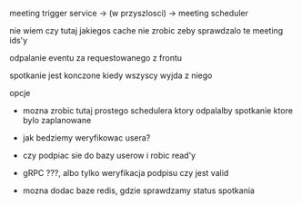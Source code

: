 meeting trigger service -> (w przyszlosci) -> meeting scheduler

nie wiem czy tutaj jakiegos cache nie zrobic zeby sprawdzalo te meeting ids'y 

odpalanie eventu za requestowanego z frontu 

spotkanie jest konczone kiedy wszyscy wyjda z niego 

opcje 

- mozna zrobic tutaj prostego schedulera ktory odpalalby spotkanie ktore bylo zaplanowane

- jak bedziemy weryfikowac usera?

- czy podpiac sie do bazy userow i robic read'y 

- gRPC ???, albo tylko weryfikacja podpisu czy jest valid

- mozna dodac baze redis, gdzie sprawdzamy status spotkania 